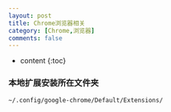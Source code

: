 ```yaml
---
layout: post
title: Chrome浏览器相关
category: [Chrome,浏览器]
comments: false
---
```


* content
{:toc}


###  本地扩展安装所在文件夹

```
~/.config/google-chrome/Default/Extensions/
```
 
